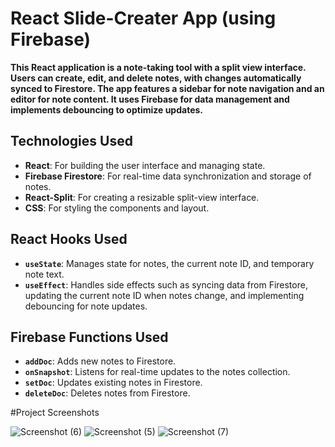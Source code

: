# React Slide-Creater App (using Firebase)
**This React application is a note-taking tool with a split view interface. Users can create, edit, and delete notes, with changes automatically synced to Firestore. The app features a sidebar for note navigation and an editor for note content. It uses Firebase for data management and implements debouncing to optimize updates.**

## Technologies Used

- **React**: For building the user interface and managing state.
- **Firebase Firestore**: For real-time data synchronization and storage of notes.
- **React-Split**: For creating a resizable split-view interface.
- **CSS**: For styling the components and layout.

## React Hooks Used

- **`useState`**: Manages state for notes, the current note ID, and temporary note text.
- **`useEffect`**: Handles side effects such as syncing data from Firestore, updating the current note ID when notes change, and implementing debouncing for note updates.

## Firebase Functions Used

- **`addDoc`**: Adds new notes to Firestore.
- **`onSnapshot`**: Listens for real-time updates to the notes collection.
- **`setDoc`**: Updates existing notes in Firestore.
- **`deleteDoc`**: Deletes notes from Firestore.


#Project Screenshots

![Screenshot (6)](https://github.com/user-attachments/assets/3ccd33df-f294-48b8-9fd2-97450166b063)
![Screenshot (5)](https://github.com/user-attachments/assets/c97143d5-cacb-4537-85a1-f3b00e98c215)
![Screenshot (7)](https://github.com/user-attachments/assets/040cf45f-761b-4f40-9618-f15b8193b623)
